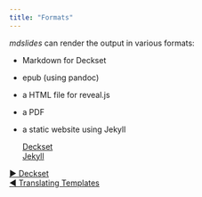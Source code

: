 ```yaml
---
title: "Formats"
---
```



_mdslides_ can render the output in various formats:

* Markdown for Deckset
* epub (using pandoc)
* a HTML file for reveal.js
* a PDF
* a static website using Jekyll



  <dt><a href="deckset.html">Deckset</a></dt>
  <dd></dd>

  <dt><a href="jekyll.html">Jekyll</a></dt>
  <dd></dd>


[&#9654; Deckset](deckset.html)<br/>[&#9664; Translating Templates](translating-templates.html)


